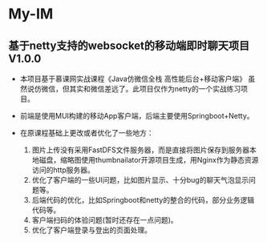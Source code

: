 # My-IM
## 基于netty支持的websocket的移动端即时聊天项目V1.0.0


+ 本项目基于慕课网实战课程《Java仿微信全栈 高性能后台+移动客户端》
虽然说仿微信，但其实和微信差远了。此项目仅作为netty的一个实战练习项目。

+ 前端是使用MUI构建的移动App客户端，后端主要使用Springboot+Netty。

+ 在原课程基础上更改或者优化了一些地方：
    1. 图片上传没有采用FastDFS文件服务器，而是直接将图片保存到服务器本地磁盘，缩略图使用thumbnailator开源项目生成，用Nginx作为静态资源访问的http服务器。
    2. 优化了客户端的一些UI问题，比如图片显示、十分bug的聊天气泡显示问题等。
    3. 后端代码的优化，比如Springboot和netty的整合的代码，部分业务逻辑代码等。
    4. 客户端扫码的体验问题(暂时还存在一点问题)。
    5. 优化了客户端登录与登出的页面处理。
